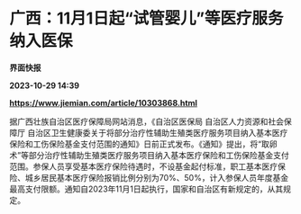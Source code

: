 # 广西：11月1日起“试管婴儿”等医疗服务纳入医保
**界面快报**

**2023-10-29 14:39**

**https://www.jiemian.com/article/10303868.html**

据广西壮族自治区医疗保障局网站消息，《自治区医保局 自治区人力资源和社会保障厅 自治区卫生健康委关于将部分治疗性辅助生殖类医疗服务项目纳入基本医疗保险和工伤保险基金支付范围的通知》日前正式发布。《通知》提出，将“取卵术”等部分治疗性辅助生殖类医疗服务项目纳入基本医疗保险和工伤保险基金支付范围。参保人员享受基本医疗保险待遇时，不设基金起付标准，职工基本医疗保险、城乡居民基本医疗保险报销比例分别为70%、50%，计入参保人员年度基金最高支付限额。通知自2023年11月1日起执行，国家和自治区有新规定的，从其规定。